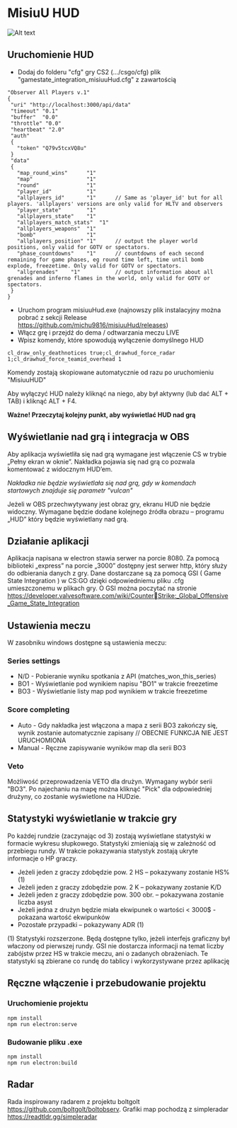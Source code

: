 # MisiuU HUD

![Alt text](/src/assets/git/screen1.png?raw=true 'Podgląd')

## Uruchomienie HUD

- Dodaj do folderu "cfg" gry CS2 (.../csgo/cfg) plik "gamestate_integration_misiuuHud.cfg" z zawartością

```
"Observer All Players v.1"
{
 "uri" "http://localhost:3000/api/data"
 "timeout" "0.1"
 "buffer"  "0.0"
 "throttle" "0.0"
 "heartbeat" "2.0"
 "auth"
 {
   "token" "Q79v5tcxVQ8u"
 }
 "data"
 {
   "map_round_wins"      "1"
   "map"                 "1"
   "round"               "1"
   "player_id"           "1"
   "allplayers_id"       "1"      // Same as 'player_id' but for all players. 'allplayers' versions are only valid for HLTV and observers
   "player_state"        "1"
   "allplayers_state"    "1"
   "allplayers_match_stats"  "1"
   "allplayers_weapons"  "1"
   "bomb"                "1"
   "allplayers_position" "1"      // output the player world positions, only valid for GOTV or spectators.
   "phase_countdowns"    "1"      // countdowns of each second remaining for game phases, eg round time left, time until bomb explode, freezetime. Only valid for GOTV or spectators.
   "allgrenades"    "1"           // output information about all grenades and inferno flames in the world, only valid for GOTV or spectators.
 }
}
```

- Uruchom program misiuuHud.exe (najnowszy plik instalacyjny można pobrać z sekcji Release https://github.com/michu9816/misiuuHud/releases)
- Włącz grę i przejdź do dema / odtwarzania meczu LIVE
- Wpisz komendy, które spowodują wyłączenie domyślnego HUD

```
cl_draw_only_deathnotices true;cl_drawhud_force_radar 1;cl_drawhud_force_teamid_overhead 1
```

Komendy zostają skopiowane automatycznie od razu po uruchomieniu "MisiuuHUD"

Aby wyłączyć HUD należy kliknąć na niego, aby był aktywny (lub dać ALT + TAB) i kliknąć ALT + F4.

**Ważne! Przeczytaj kolejny punkt, aby wyświetlać HUD nad grą**

## Wyświetlanie nad grą i integracja w OBS

Aby aplikacja wyświetliła się nad grą wymagane jest włączenie CS w trybie „Pełny ekran w oknie”.
Nakładka pojawia się nad grą co pozwala komentować z widocznym HUD’em.

_Nakładka nie będzie wyświetlała się nad grą, gdy w komendach startowych znajduje się parametr "vulcan"_

Jeżeli w OBS przechwytywany jest obraz gry, ekranu HUD nie będzie widoczny. Wymagane będzie
dodane kolejnego źródła obrazu – programu „HUD” który będzie wyświetlany nad grą.

## Działanie aplikacji

Aplikacja napisana w electron stawia serwer na porcie 8080.
Za pomocą biblioteki „express” na porcie „3000” dostępny jest serwer http, który służy do odbierania
danych z gry. Dane dostarczane są za pomocą GSI ( Game State Integration ) w CS:GO dzięki
odpowiedniemu pliku .cfg umieszczonemu w plikach gry.
O GSI można poczytać na stronie https://developer.valvesoftware.com/wiki/CounterStrike:_Global_Offensive_Game_State_Integration

## Ustawienia meczu

W zasobniku windows dostępne są ustawienia meczu:

### Series settings

- N/D - Pobieranie wyniku spotkania z API (matches_won_this_series)
- BO1 - Wyświetlanie pod wynikiem napisu "BO1" w trakcie freezetime
- BO3 - Wyświetlanie listy map pod wynikiem w trakcie freezetime

### Score completing

- Auto - Gdy nakładka jest włączona a mapa z serii BO3 zakończy się, wynik zostanie automatycznie zapisany // OBECNIE FUNKCJA NIE JEST URUCHOMIONA
- Manual - Ręczne zapisywanie wyników map dla serii BO3

### Veto

Możliwość przeprowadzenia VETO dla drużyn. Wymagany wybór serii "BO3". Po najechaniu na mapę można kliknąć "Pick" dla odpowiedniej drużyny, co zostanie wyświetlone na HUDzie.

## Statystyki wyświetlanie w trakcie gry

Po każdej rundzie (zaczynając od 3) zostają wyświetlane statystyki w formacie wykresu słupkowego.
Statystyki zmieniają się w zależność od przebiegu rundy. W trakcie pokazywania statystyk zostają
ukryte informacje o HP graczy.

- Jeżeli jeden z graczy zdobędzie pow. 2 HS – pokazywany zostanie HS% (1)
- Jeżeli jeden z graczy zdobędzie pow. 2 K – pokazywany zostanie K/D
- Jeżeli jeden z graczy zdobędzie pow. 300 obr. – pokazywana zostanie liczba asyst
- Jeżeli jedna z drużyn będzie miała ekwipunek o wartości < 3000$ - pokazana wartość ekwipunków
- Pozostałe przypadki – pokazywany ADR (1)

(1) Statystyki rozszerzone. Będą dostępne tylko, jeżeli interfejs graficzny był właczony od pierwszej
rundy. GSI nie dostarcza informacji na temat liczby zabójstw przez HS w trakcie meczu, ani o
zadanych obrażeniach. Te statystyki są zbierane co rundę do tablicy i wykorzystywane przez aplikację

## Ręczne włączenie i przebudowanie projektu

### Uruchomienie projektu

```
npm install
npm run electron:serve
```

### Budowanie pliku .exe

```
npm install
npm run electron:build
```

## Radar

Rada inspirowany radarem z projektu boltgolt https://github.com/boltgolt/boltobserv. Grafiki map pochodzą z simpleradar https://readtldr.gg/simpleradar
